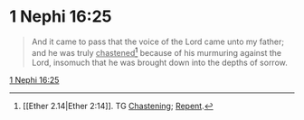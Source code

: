 # 1 Nephi 16:25

> And it came to pass that the voice of the Lord came unto my father; and he was truly <u>chastened</u>[^a] because of his murmuring against the Lord, insomuch that he was brought down into the depths of sorrow.

[1 Nephi 16:25](https://www.churchofjesuschrist.org/study/scriptures/bofm/1-ne/16?lang=eng&id=p25#p25)


[^a]: [[Ether 2.14|Ether 2:14]]. TG [Chastening](https://www.churchofjesuschrist.org/study/scriptures/tg/chastening?lang=eng); [Repent](https://www.churchofjesuschrist.org/study/scriptures/tg/repent?lang=eng).
